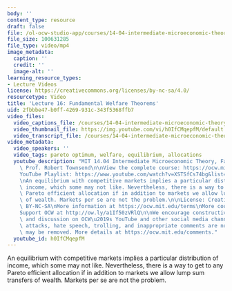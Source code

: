 ```yaml
---
body: ''
content_type: resource
draft: false
file: /ol-ocw-studio-app/courses/14-04-intermediate-microeconomic-theory-fall-2020/ocw_1404_lecture16_2020nov10_360p_16_9.mp4
file_size: 100631285
file_type: video/mp4
image_metadata:
  caption: ''
  credit: ''
  image-alt: ''
learning_resource_types:
- Lecture Videos
license: https://creativecommons.org/licenses/by-nc-sa/4.0/
resourcetype: Video
title: 'Lecture 16: Fundamental Welfare Theorems'
uid: 2fbbbe47-b0ff-4269-931c-343f5368ffb7
video_files:
  video_captions_file: /courses/14-04-intermediate-microeconomic-theory-fall-2020/1gcajw7hbthjPcO8f8wCXWoKIBXEYkUEH_transcript.webvtt
  video_thumbnail_file: https://img.youtube.com/vi/h0IfCMqepfM/default.jpg
  video_transcript_file: /courses/14-04-intermediate-microeconomic-theory-fall-2020/1gcajw7hbthjPcO8f8wCXWoKIBXEYkUEH_transcript.pdf
video_metadata:
  video_speakers: ''
  video_tags: pareto optimum, welfare, equilibrium, allocations
  youtube_description: "MIT 14.04 Intermediate Microeconomic Theory, Fall 2020\nInstructor:\
    \ Prof. Robert Townsend\n\nView the complete course: https://ocw.mit.edu/courses/14-04-intermediate-microeconomic-theory-fall-2020/\n\
    YouTube Playlist: https://www.youtube.com/watch?v=XSTSfCs74bg&list=PLUl4u3cNGP63wnrKge9vllow3Y2OOOKqF\n\
    \nAn equilibrium with competitive markets implies a particular distribution of\
    \ income, which some may not like. Nevertheless, there is a way to get to any\
    \ Pareto efficient allocation if in addition to markets we allow lump sum transfers\
    \ of wealth. Markets per se are not the problem.\n\nLicense: Creative Commons\
    \ BY-NC-SA\nMore information at https://ocw.mit.edu/terms\nMore courses at https://ocw.mit.edu\n\
    Support OCW at http://ow.ly/a1If50zVRlQ\n\nWe encourage constructive comments\
    \ and discussion on OCW\u2019s YouTube and other social media channels. Personal\
    \ attacks, hate speech, trolling, and inappropriate comments are not allowed and\
    \ may be removed. More details at https://ocw.mit.edu/comments."
  youtube_id: h0IfCMqepfM
---
```

An equilibrium with competitive markets implies a particular distribution of income, which some may not like. Nevertheless, there is a way to get to any Pareto efficient allocation if in addition to markets we allow lump sum transfers of wealth. Markets per se are not the problem.